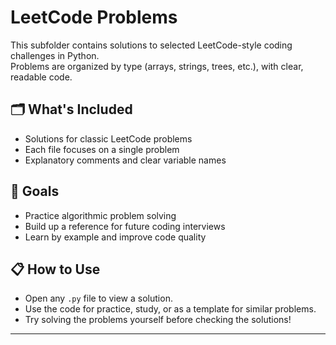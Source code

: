 # LeetCode Problems

This subfolder contains solutions to selected LeetCode-style coding challenges in Python.  
Problems are organized by type (arrays, strings, trees, etc.), with clear, readable code.

## 🗂️ What's Included

- Solutions for classic LeetCode problems
- Each file focuses on a single problem
- Explanatory comments and clear variable names

## 🌟 Goals

- Practice algorithmic problem solving
- Build up a reference for future coding interviews
- Learn by example and improve code quality

## 📋 How to Use

- Open any `.py` file to view a solution.
- Use the code for practice, study, or as a template for similar problems.
- Try solving the problems yourself before checking the solutions!

---
